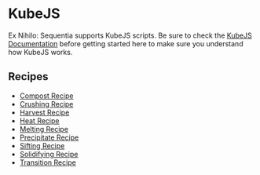 # KubeJS

Ex Nihilo: Sequentia supports KubeJS scripts. Be sure to check the [KubeJS Documentation] before getting started here to make sure you understand how KubeJS works.

## Recipes
- [Compost Recipe]
- [Crushing Recipe]
- [Harvest Recipe]
- [Heat Recipe]
- [Melting Recipe]
- [Precipitate Recipe]
- [Sifting Recipe]
- [Solidifying Recipe]
- [Transition Recipe]

[kubejs documentation]: https://mods.latvian.dev/books/kubejs
[Compost Recipe]: ./Recipes/CompostRecipe
[Crushing Recipe]: ./Recipes/CrushingRecipe
[Harvest Recipe]: ./Recipes/HarvestRecipe
[Heat Recipe]: ./Recipes/HeatRecipe
[Melting Recipe]: ./Recipes/MeltingRecipe
[Precipitate Recipe]: ./Recipes/PrecipitateRecipe
[Sifting Recipe]: ./Recipes/SiftingRecipe
[Solidifying Recipe]: ./Recipes/SolidifyingRecipe
[Transition Recipe]: ./Recipes/TransitionRecipe